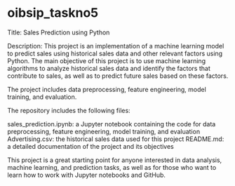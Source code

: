# oibsip_taskno5
Title: Sales Prediction using Python  

Description: This project is an implementation of a machine learning model to predict sales using historical sales data and other relevant factors using Python. The main objective of this project is to use machine learning algorithms to analyze historical sales data and identify the factors that contribute to sales, as well as to predict future sales based on these factors.

The project includes data preprocessing, feature engineering, model training, and evaluation. 

The repository includes the following files:

sales_prediction.ipynb: a Jupyter notebook containing the code for data preprocessing, feature engineering, model training, and evaluation
Advertising.csv: the historical sales data used for this project
README.md: a detailed documentation of the project and its objectives

This project is a great starting point for anyone interested in data analysis, machine learning, and prediction tasks, as well as for those who want to learn how to work with Jupyter notebooks and GitHub.
